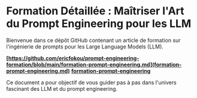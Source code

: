 # Formation Détaillée : Maîtriser l'Art du Prompt Engineering pour les LLM

Bienvenue dans ce dépôt GitHub contenant un article de formation sur l'ingénierie de prompts pour les Large Language Models (LLM).

**[https://github.com/ericfokou/prompt-engineering-formation/blob/main/formation-prompt-engineering.md](formation-prompt-engineering.md)**
**[formation-prompt-engineering](https://github.com/ericfokou/prompt-engineering-formation/blob/main/formation-prompt-engineering.md)**


Ce document a pour objectif de vous guider pas à pas dans l'univers fascinant des LLM et du prompt engineering.
